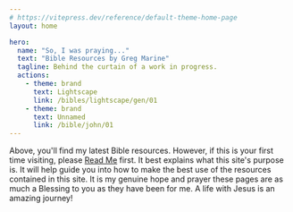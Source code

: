 ```yaml
---
# https://vitepress.dev/reference/default-theme-home-page
layout: home

hero:
  name: "So, I was praying..."
  text: "Bible Resources by Greg Marine"
  tagline: Behind the curtain of a work in progress.
  actions:
    - theme: brand
      text: Lightscape
      link: /bibles/lightscape/gen/01
    - theme: brand
      text: Unnamed
      link: /bible/john/01
---
```


Above, you'll find my latest Bible resources. However, if this is your first time visiting, please [Read Me](read-me) first. It best explains what this site's purpose is. It will help guide you into how to make the best use of the resources contained in this site. It is my genuine hope and prayer these pages are as much a Blessing to you as they have been for me. A life with Jesus is an amazing journey!